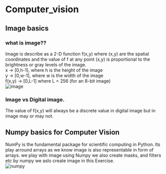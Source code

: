 # Computer_vision
## Image basics
### what is image??
Image is describe as a 2-D function f(x,y) where (x,y)
are the spatial coordinates and the value of f at any point (x,y)
is proportional to the brightness or gray levels of the image.
<br/> x -> [0,h-1], where h is the height of the image
<br/> y -> [0,w-1], where w is the width of the image
<br/> f(x,y) -> [0,L-1] where L = 256 (for an 8-bit image)
<br/>
![image](https://sites.google.com/a/online.sch.im/computing-at-snhs/_/rsrc/1437054062818/curriculum/computer-science/theory/3-year-7-graphic-processing/binary-images-1/8bytes.png?height=154&width=320)
### Image vs Digital image.
The value of f(x,y) will always be a discrete value in digital image but in image may or may not.

## Numpy basics for Computer Vision
NumPy is the fundamental package for scientific computing in Python.
Its play arround arrays as we know image is also representable in form of arrays.
we play with image using Numpy we also create masks, and filters etc by numpy we aslo create image in this Exercise.
<br/>
![numpy](https://github.com/sairagillani18k/Computer_vision_projects/tree/main/Numpy_for_cv)



